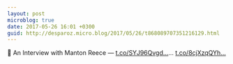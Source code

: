 ```yaml
---
layout: post
microblog: true
date: 2017-05-26 16:01 +0300
guid: http://desparoz.micro.blog/2017/05/26/t868089707351216129.html
---
```

🔗 An Interview with Manton Reece — [t.co/SYJ96Qvgd...](https://t.co/SYJ96QvgdH)… [t.co/8cjXzqQYh...](https://t.co/8cjXzqQYhV)
